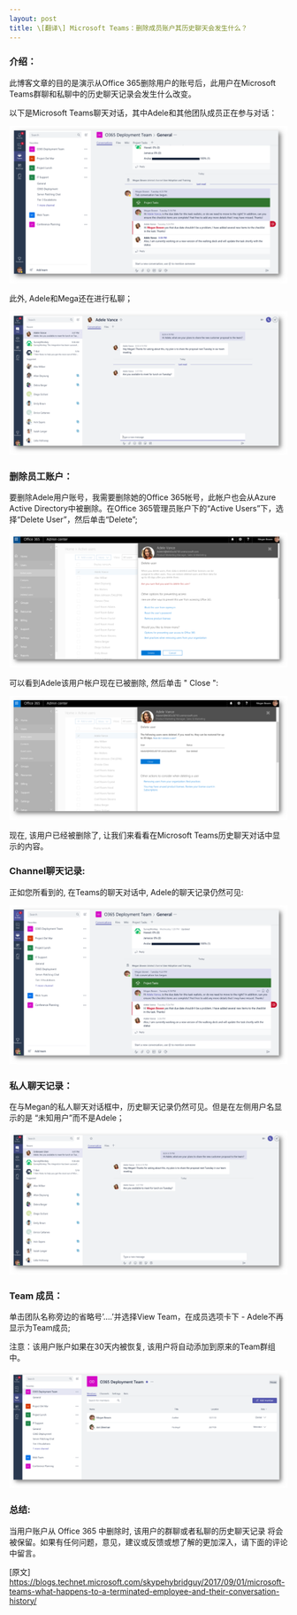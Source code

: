 ```yaml
---
layout: post
title: \[翻译\] Microsoft Teams：删除成员账户其历史聊天会发生什么？
---
```


### 介绍：
此博客文章的目的是演示从Office 365删除用户的账号后，此用户在Microsoft Teams群聊和私聊中的历史聊天记录会发生什么改变。

以下是Microsoft Teams聊天对话，其中Adele和其他团队成员正在参与对话：

![001](../images/post20171215/001.png)

此外, Adele和Mega还在进行私聊；

![002](../images/post20171215/002.png)

### 删除员工账户：

要删除Adele用户账号，我需要删除她的Office 365帐号，此帐户也会从Azure Active Directory中被删除。在Office 365管理员账户下的“Active Users”下，选择“Delete User”，然后单击“Delete”;

![003](../images/post20171215/003.png)

可以看到Adele该用户帐户现在已被删除, 然后单击 " Close ":

![004](../images/post20171215/004.png)

现在, 该用户已经被删除了, 让我们来看看在Microsoft Teams历史聊天对话中显示的内容。

### Channel聊天记录:

正如您所看到的, 在Teams的聊天对话中, Adele的聊天记录仍然可见:

![005](../images/post20171215/005.png)

### 私人聊天记录：

在与Megan的私人聊天对话框中，历史聊天记录仍然可见。但是在左侧用户名显示的是 “未知用户”而不是Adele；

![006](../images/post20171215/006.png)

### Team 成员：

单击团队名称旁边的省略号’….’并选择View Team，在成员选项卡下 - 
Adele不再显示为Team成员;

注意：该用户账户如果在30天内被恢复, 该用户将自动添加到原来的Team群组中。

![007](../images/post20171215/007.png)

### 总结:
当用户账户从 Office 365 中删除时, 该用户的群聊或者私聊的历史聊天记录 将会被保留。如果有任何问题，意见，建议或反馈或想了解的更加深入，请下面的评论中留言。


\[原文\] https://blogs.technet.microsoft.com/skypehybridguy/2017/09/01/microsoft-teams-what-happens-to-a-terminated-employee-and-their-conversation-history/
